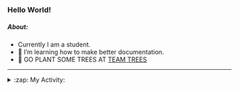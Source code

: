 ### Hello World!

##### About:
- Currently I am a student.
- 🌱 I’m learning how to make better documentation.
- 🌱 GO PLANT SOME TREES AT [TEAM TREES](https://teamtrees.org/)

---
<details>
  <summary>:zap: My Activity:</summary>
  
<!--START_SECTION:waka-->
![Code Time](http://img.shields.io/badge/Code%20Time-1%2C144%20hrs%2032%20mins-blue)

**I'm a Night 🦉** 

```text
🌞 Morning                1363 commits        ██░░░░░░░░░░░░░░░░░░░░░░░   09.05 % 
🌆 Daytime                5371 commits        █████████░░░░░░░░░░░░░░░░   35.66 % 
🌃 Evening                4350 commits        ███████░░░░░░░░░░░░░░░░░░   28.88 % 
🌙 Night                  3979 commits        ███████░░░░░░░░░░░░░░░░░░   26.42 % 
```
📅 **I'm Most Productive on Wednesday** 

```text
Monday                   2283 commits        ████░░░░░░░░░░░░░░░░░░░░░   15.16 % 
Tuesday                  1948 commits        ███░░░░░░░░░░░░░░░░░░░░░░   12.93 % 
Wednesday                3474 commits        ██████░░░░░░░░░░░░░░░░░░░   23.06 % 
Thursday                 1860 commits        ███░░░░░░░░░░░░░░░░░░░░░░   12.35 % 
Friday                   1469 commits        ██░░░░░░░░░░░░░░░░░░░░░░░   09.75 % 
Saturday                 1348 commits        ██░░░░░░░░░░░░░░░░░░░░░░░   08.95 % 
Sunday                   2681 commits        ████░░░░░░░░░░░░░░░░░░░░░   17.80 % 
```


📊 **This Week I Spent My Time On** 

```text
🔥 Editors: 
VS Code                  8 hrs 24 mins       █████████████████████████   100.00 % 

🐱‍💻 Projects: 
praise                   4 hrs 28 mins       █████████████░░░░░░░░░░░░   53.20 % 
giveth-dapps-v2          3 hrs 38 mins       ███████████░░░░░░░░░░░░░░   43.32 % 
impact-graph             17 mins             █░░░░░░░░░░░░░░░░░░░░░░░░   03.48 % 
```


 Last Updated on 01/07/2023 04:09:44 UTC
<!--END_SECTION:waka-->
</details>
